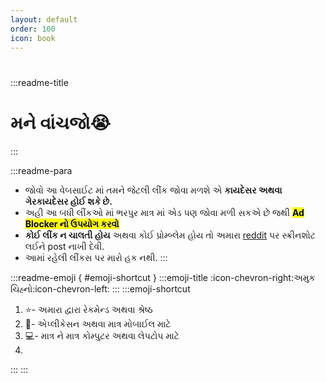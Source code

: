 ```yaml
---
layout: default
order: 100
icon: book
---
```

# 

:::readme-title
# મને વાંચજો:sob:
:::

:::readme-para
- જોવો આ વેબસાઈટ માં તમને જેટલી લીંક જોવા મળશે એ ****કાયદેસર અથવા ગેરકાયદેસર હોઈ શકે છે.****
- અહી આ બધી લીંકઓ માં ભરપુર માત્ર માં એડ પણ જોવા મળી સકએ છે જથી <mark>****Ad Blocker નો ઉપયોગ કરવો****</mark>
- ****કોઈ લીંક ન ચાલતી હોય**** અથવા કોઈ પ્રોમ્બ્લેમ હોય તો અમારા <a href="https://reddit.com/r/gujaratimeme">reddit</a> પર સ્ક્રીનશોટ લઈને post નાખી દેવી. 
- આમાં રહેલી લીંકસ પર મારો હક નથી.
:::

:::readme-emoji { #emoji-shortcut }
:::emoji-title
:icon-chevron-right:અમુક ચિહ્નો:icon-chevron-left:
:::
:::emoji-shortcut
1. :star:- અમારા દ્વારા રેકમેન્ડ અથવા શ્રેષ્ઠ
2. :iphone:- એપ્લીકેસન અથવા માત્ર મોબાઈલ માટે
3. :computer:- માત્ર ને માત્ર કોમ્પુટર અથવા લેપટોપ માટે 
4.     
:::
:::